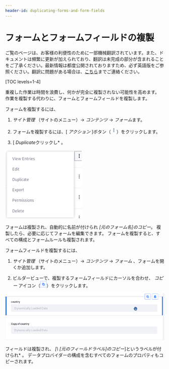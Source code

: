 ```yaml
---
header-id: duplicating-forms-and-form-fields
---
```


# フォームとフォームフィールドの複製

<p class="alert alert-info"><span class="wysiwyg-color-blue120">ご覧のページは、お客様の利便性のために一部機械翻訳されています。また、ドキュメントは頻繁に更新が加えられており、翻訳は未完成の部分が含まれることをご了承ください。最新情報は都度公開されておりますため、必ず英語版をご参照ください。翻訳に問題がある場合は、<a href="mailto:support-content-jp@liferay.com">こちら</a>までご連絡ください。</span></p>

[TOC levels=1-4]

重複した作業は時間を浪費し、何かが完全に複製されない可能性を高めます。 作業を複製する代わりに、フォームとフォームフィールドを複製します。

フォームを複製するには、

1.  *サイト管理* （サイトのメニュー）→ *コンテンツ* → *フォーム*ます。

2.  フォームを複製するには、[ *アクション* ]ボタン（![Actions](../../images/icon-actions.png)）をクリックします。

3.  [ *Duplicate*クリックし* 。</p></li> </ol>

![図1：複製オプションは、フォームとフォームフィールドで同じように機能します。](../../images/forms-duplicate-form.png)

フォームは複製され、自動的に名前が付けられ *[元のフォーム名\]のコピー*。 複製したら、必要に応じてフォームを編集できます。 フォームを複製すると、すべての構成とフォームルールも複製されます。

フォームフィールドを複製するには、

1.  *サイト管理* （サイトのメニュー）→ *コンテンツ* → *フォーム* 、フォームを開くか追加します。

2.  ビルダービューで、複製するフォームフィールドにカーソルを合わせ、 *コピー* アイコン（![Copy](../../images/icon-copy.png)）をクリックします。

![図2：フォームフィールドを複製できます。](../../images/forms-duplicate-form-field.png)

フィールドは複製され、 *[\ [元のフィールドラベル\]のコピー*]というラベルが付けられ* 。 データプロバイダーの構成を含むすべてのフォームのプロパティもコピーされます。</p>
